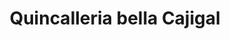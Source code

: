 ---
title: "Quincalleria bella Cajigal"
url: /barcelona/quincalleria-bella-cajigal/
shop: comodidad
---